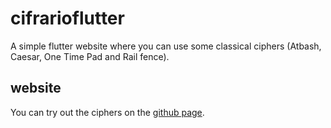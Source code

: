 # cifrarioflutter

A simple flutter website where you can use some classical ciphers (Atbash, Caesar, One Time Pad and Rail fence).

## website

You can try out the ciphers on the [github page](https://lumarans30.github.io/cifrarioflutter).
